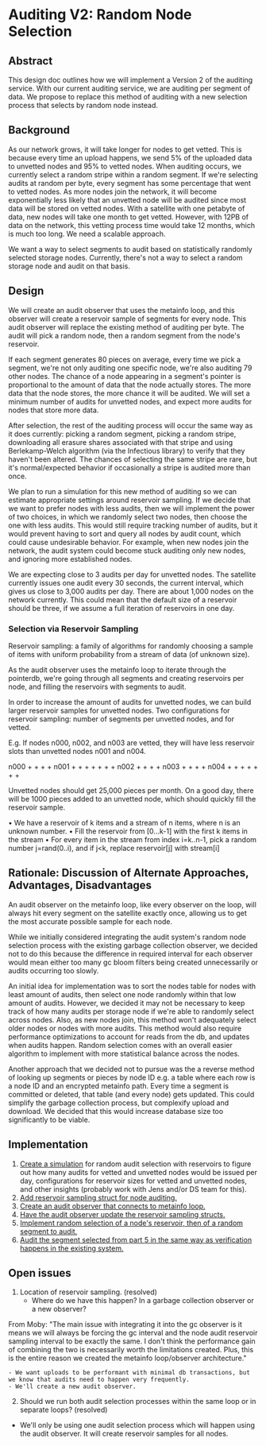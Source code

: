 # Auditing V2: Random Node Selection

## Abstract

This design doc outlines how we will implement a Version 2 of the auditing service.
With our current auditing service, we are auditing per segment of data.
We propose to replace this method of auditing with a new selection process that selects by random node instead.

## Background

As our network grows, it will take longer for nodes to get vetted.
This is because every time an upload happens, we send 5% of the uploaded data to unvetted nodes and 95% to vetted nodes.
When auditing occurs, we currently select a random stripe within a random segment.
If we're selecting audits at random per byte, every segment has some percentage that went to vetted nodes.
As more nodes join the network, it will become exponentially less likely that an unvetted node will be audited since most data will be stored on vetted nodes.
With a satellite with one petabyte of data, new nodes will take one month to get vetted. However, with 12PB of data on the network, this vetting process time would take 12 months, which is much too long. We need a scalable approach.

We want a way to select segments to audit based on statistically randomly selected storage nodes.
Currently, there's not a way to select a random storage node and audit on that basis.

## Design

We will create an audit observer that uses the metainfo loop, and this observer will create a reservoir sample of segments for every node. This audit observer will replace the existing method of auditing per byte. The audit will pick a random node, then a random segment from the node's reservoir.

If each segment generates 80 pieces on average, every time we pick a segment, we're not only auditing one specific node, we're also auditing 79 other nodes. The chance of a node appearing in a segment's pointer is proportional to the amount of data that the node actually stores. The more data that the node stores, the more chance it will be audited. We will set a minimum number of audits for unvetted nodes, and expect more audits for nodes that store more data.

After selection, the rest of the auditing process will occur the same way as it does currently: picking a random segment, picking a random stripe, downloading all erasure shares associated with that stripe and using Berlekamp-Welch algorithm (via the Infectious library) to verify that they haven't been altered.
The chances of selecting the same stripe are rare, but it's normal/expected behavior if occasionally a stripe is audited more than once.

We plan to run a simulation for this new method of auditing so we can estimate appropriate settings around reservoir sampling. If we decide that we want to prefer nodes with less audits, then we will implement the power of two choices, in which we randomly select two nodes, then choose the one with less audits.
This would still require tracking number of audits, but it would prevent having to sort and query all nodes by audit count, which could cause undesirable behavior. For example, when new nodes join the network, the audit system could become stuck auditing only new nodes, and ignoring more established nodes.

We are expecting close to 3 audits per day for unvetted nodes. The satellite currently issues one audit every 30 seconds, the current interval, which gives us close to 3,000 audits per day. There are about 1,000 nodes on the network currently. This could mean that the default size of a reservoir should be three, if we assume a full iteration of reservoirs in one day.

### Selection via Reservoir Sampling

Reservoir sampling: a family of algorithms for randomly choosing a sample of items with uniform probability from a stream of data (of unknown size).

As the audit observer uses the metainfo loop to iterate through the pointerdb, we're going through all segments and creating reservoirs per node, and filling the reservoirs with segments to audit.

In order to increase the amount of audits for unvetted nodes, we can build larger reservoir samples for unvetted nodes.
Two configurations for reservoir sampling: number of segments per unvetted nodes, and for vetted.

E.g. If nodes n000, n002, and n003 are vetted, they will have less reservoir slots than unvetted nodes n001 and n004.

n000 + + + +
n001 + + + + + + +
n002 + + + +
n003 + + + +
n004 + + + + + + +

Unvetted nodes should get 25,000 pieces per month. On a good day, there will be 1000 pieces added to an unvetted node, which should quickly fill the reservoir sample.

• We have a reservoir of k items and a stream of n items, where n is an unknown number.
• Fill the reservoir from [0...k-1] with the first k items in the stream
• For every item in the stream from index i=k..n-1, pick a random number j=rand(0..i), and if j<k, replace reservoir[j] with stream[i]

## Rationale: Discussion of Alternate Approaches, Advantages, Disadvantages

An audit observer on the metainfo loop, like every observer on the loop, will always hit every segment on the satellite exactly once, allowing us to get the most accurate possible sample for each node.

While we initially considered integrating the audit system's random node selection process with the existing garbage collection observer, we decided not to do this because the difference in required interval for each observer would mean either too many gc bloom filters being created unnecessarily or audits occurring too slowly.

An initial idea for implementation was to sort the nodes table for nodes with least amount of audits, then select one node randomly within that low amount of audits.
However, we decided it may not be necessary to keep track of how many audits per storage node if we're able to randomly select across nodes. Also, as new nodes join, this method won't adequately select older nodes or nodes with more audits. This method would also require performance optimizations to account for reads from the db, and updates when audits happen.
Random selection comes with an overall easier algorithm to implement with more statistical balance across the nodes.

Another approach that we decided not to pursue was the a reverse method of looking up segments or pieces by node ID e.g. a table where each row is a node ID and an encrypted metainfo path.
Every time a segment is committed or deleted, that table (and every node) gets updated.
This could simplify the garbage collection process, but complexify upload and download.
We decided that this would increase database size too significantly to be viable.

## Implementation

1. [Create a simulation](https://storjlabs.atlassian.net/browse/V3-2359) for random audit selection with reservoirs to figure out how many audits for vetted and unvetted nodes would be issued per day, configurations for reservoir sizes for vetted and unvetted nodes, and other insights (probably work with Jens and/or DS team for this).
2. [Add reservoir sampling struct for node auditing.](https://storjlabs.atlassian.net/browse/V3-2360)
3. [Create an audit observer that connects to metainfo loop.](https://storjlabs.atlassian.net/browse/V3-2361)
4. [Have the audit observer update the reservoir sampling structs.](https://storjlabs.atlassian.net/browse/V3-2362)
5. [Implement random selection of a node's reservoir, then of a random segment to audit.](https://storjlabs.atlassian.net/browse/V3-2363)
6. [Audit the segment selected from part 5 in the same way as verification happens in the existing system.](https://storjlabs.atlassian.net/browse/V3-2364)

## Open issues

1. Location of reservoir sampling. (resolved)
    - Where do we have this happen? In a garbage collection observer or a new observer?

From Moby: "The main issue with integrating it into the gc observer is it means we will always be forcing the gc interval and the node audit reservoir sampling interval to be exactly the same. I don't think the performance gain of combining the two is necessarily worth the limitations created. Plus, this is the entire reason we created the metainfo loop/observer architecture."

    - We want uploads to be performant with minimal db transactions, but we know that audits need to happen very frequently.
    - We'll create a new audit observer.

2. Should we run both audit selection processes within the same loop or in separate loops? (resolved)
- We'll only be using one audit selection process which will happen using the audit observer. It will create reservoir samples for all nodes.